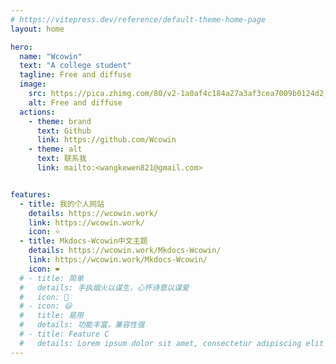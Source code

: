 ```yaml
---
# https://vitepress.dev/reference/default-theme-home-page
layout: home

hero:
  name: "Wcowin"
  text: "A college student"
  tagline: Free and diffuse
  image:
    src: https://pica.zhimg.com/80/v2-1a0af4c184a27a3af3cea7009b0124d2_1440w.jpg
    alt: Free and diffuse
  actions:
    - theme: brand
      text: Github
      link: https://github.com/Wcowin
    - theme: alt
      text: 联系我
      link: mailto:<wangkewen821@gmail.com>


features:
  - title: 我的个人网站
    details: https://wcowin.work/
    link: https://wcowin.work/
    icon: ⭐️
  - title: Mkdocs-Wcowin中文主题
    details: https://wcowin.work/Mkdocs-Wcowin/
    link: https://wcowin.work/Mkdocs-Wcowin/
    icon: ❤️
  # - title: 简单
  #   details: 手执烟火以谋生，心怀诗意以谋爱
  #   icon: 🎱
  # - icon: 😃
  #   title: 易用
  #   details: 功能丰富，兼容性强
  # - title: Feature C
  #   details: Lorem ipsum dolor sit amet, consectetur adipiscing elit
---
```


<DataPanel />



<Confetti />

<!-- <busuanzi /> -->
<HomeUnderline />